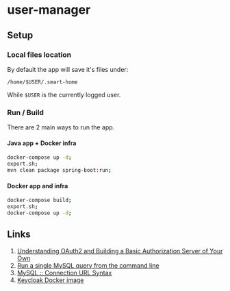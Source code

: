 # user-manager

## Setup

### Local files location

By default the app will save it's files under: 

`/home/$USER/.smart-home`

While `$USER` is the currently logged user.

### Run / Build

There are 2 main ways to run the app.

#### Java app + Docker infra
```bash
docker-compose up -d;
export.sh;
mvn clean package spring-boot:run;
```

#### Docker app and infra
```bash
docker-compose build;
export.sh;
docker-compose up -d;
```

## Links

1. [Understanding OAuth2 and Building a Basic Authorization Server of Your Own](https://medium.com/google-cloud/understanding-oauth2-and-building-a-basic-authorization-server-of-your-own-a-beginners-guide-cf7451a16f66)
1. [Run a single MySQL query from the command line](https://electrictoolbox.com/run-single-mysql-query-command-line/)
1. [MySQL :: Connection URL Syntax](https://dev.mysql.com/doc/connector-j/8.0/en/connector-j-reference-jdbc-url-format.html)
1. [Keycloak Docker image](https://hub.docker.com/r/jboss/keycloak/)
